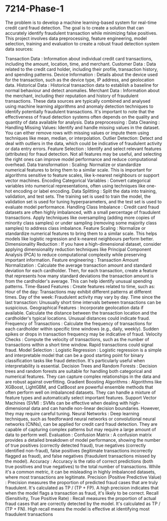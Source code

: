 # 7214-Phase-1
The problem is to develop a machine learning-based system for real-time credit card fraud detection. The goal is to create a solution that can accurately identify fraudulent transaction while minimizing false positives. This project involves data preprocessing, feature engineering, model selection, training and evaluation to create a robust fraud detection system data sources:

Transaction Data : Information about individual credit card transactions, including the amount, location, time, and merchant.
Customer Data : Data related to the credit card holder, including their profile, transaction history, and spending patterns.
Device Information : Details about the device used for the transaction, such as the device type, IP address, and geolocation data.
Historical Data : Historical transaction data to establish a baseline for normal behaviour and detect anomalies.
Merchant Data : Information about the merchant, including their reputation and history of fraudulent transactions. These data sources are typically combined and analysed using machine learning algorithms and anomaly detection techniques to identify potentially fraudulent transactions. It's important to note that the effectiveness of fraud detection systems often depends on the quality and quantity of data available for analysis. Data preprocessing :
Data Cleaning : Handling Missing Values: Identify and handle missing values in the dataset. You can either remove rows with missing values or impute them using techniques like mean, median, or interpolation. Outlier Detection: Detect and deal with outliers in the data, which could be indicative of fraudulent activity or data entry errors.
Feature Selection : Identify and select relevant features (attributes) for fraud detection. Not all features may be useful, and selecting the right ones can improve model performance and reduce computational overhead.
Data transformation : Scaling: Normalize or standardize numerical features to bring them to a similar scale. This is important for algorithms sensitive to feature scales, like k-nearest neighbours or support vector machines. Encoding Categorical Variables : Convert categorical variables into numerical representations, often using techniques like one-hot encoding or label encoding.
Data Splitting : Split the data into training, validation, and test sets. The training set is used to train the model, the validation set is used for tuning hyperparameters, and the test set is used to evaluate model performance.
Handling Class Imbalance : Credit card fraud datasets are often highly imbalanced, with a small percentage of fraudulent transactions. Apply techniques like oversampling (adding more copies of minority class samples) or under sampling (removing some majority class samples) to address class imbalance.
Feature Scaling : Normalize or standardize numerical features to bring them to a similar scale. This helps models like logistic regression and k-nearest neighbours perform better.
Dimensionality Reduction : If you have a high-dimensional dataset, consider applying dimensionality reduction techniques like Principal Component Analysis (PCA) to reduce computational complexity while preserving important information. Feature engineering :
Transaction Amount Normalization : Calculate the average transaction amount and standard deviation for each cardholder. Then, for each transaction, create a feature that represents how many standard deviations the transaction amount is from the cardholder's average. This can help identify unusual spending patterns.
Time-Based Features : Create features related to time, such as: Hour of the day: Transactions may exhibit different patterns at different times. Day of the week: Fraudulent activity may vary by day. Time since the last transaction: Unusually short time intervals between transactions can be suspicious.
Geographical Features : Incorporate geolocation data if available. Calculate the distance between the transaction location and the cardholder's typical locations. Unusual distances could indicate fraud.
Frequency of Transactions : Calculate the frequency of transactions for each cardholder within specific time windows (e.g., daily, weekly). Sudden spikes or drops in transaction frequency may be indicative of fraud.
Velocity Checks : Compute the velocity of transactions, such as the number of transactions within a short time window. Rapid transactions could signal fraud. Model Selection :
Logistic Regression : Logistic regression is a simple and interpretable model that can be a good starting point for binary classification tasks like fraud detection. It's particularly useful when interpretability is essential.
Decision Trees and Random Forests : Decision trees and random forests are suitable for handling both categorical and numerical features. They can capture complex relationships in the data and are robust against overfitting.
Gradient Boosting Algorithms : Algorithms like XGBoost, LightGBM, and CatBoost are powerful ensemble methods that often perform well on imbalanced datasets. They can handle a mixture of feature types and automatically select important features.
Support Vector Machines (SVM) : SVMs can be effective when dealing with high-dimensional data and can handle non-linear decision boundaries. However, they may require careful tuning.
Neural Networks : Deep learning techniques, such as feedforward neural networks or convolutional neural networks (CNNs), can be applied for credit card fraud detection. They are capable of capturing complex patterns but may require a large amount of data to perform well. Evaluation :
Confusion Matrix : A confusion matrix provides a detailed breakdown of model performance, showing the number of true positives (correctly detected fraud), true negatives (correctly identified non-fraud), false positives (legitimate transactions incorrectly flagged as fraud), and false negatives (fraudulent transactions missed by the model).
Accuracy : Accuracy is the ratio of correct predictions (both true positives and true negatives) to the total number of transactions. While it's a common metric, it can be misleading in highly imbalanced datasets, where most transactions are legitimate.
Precision (Positive Predictive Value) : Precision measures the proportion of predicted fraud cases that are truly fraudulent. It's calculated as TP / (TP + FP). A high precision indicates that when the model flags a transaction as fraud, it's likely to be correct.
Recall (Sensitivity, True Positive Rate) : Recall measures the proportion of actual fraud cases that are correctly detected by the model. It's calculated as TP / (TP + FN). High recall means the model is effective at identifying most fraudulent transactions
